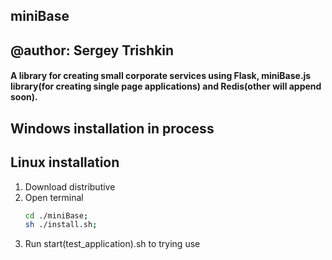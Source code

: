 ## miniBase
## @author: Sergey Trishkin

#### A library for creating small corporate services using Flask, miniBase.js library(for creating single page applications) and Redis(other will append soon).

## Windows installation in process

## Linux installation
1. Download distributive
2. Open terminal
	```bash
	cd ./miniBase;
	sh ./install.sh;
	```
3. Run start(test_application).sh to trying use